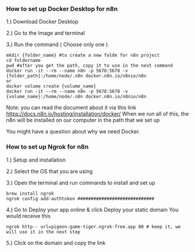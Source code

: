 ### How to set up Docker Desktop for n8n 
1.) Download Docker Desktop

2.) Go to the Image and terminal 

3.) Run the command ( Choose only one ) 
```
mkdir {folder_name} #to create a new folde for n8n project 
cd foldername
pwd #after you get the path, copy it to use in the next command 
docker run -it --rm --name n8n -p 5678:5678 -v {folder_path}:/home/node/.n8n docker.n8n.io/n8nio/n8n
or 
docker volume create {volume_name}
docker run -it --rm --name n8n -p 5678:5678 -v {volume_name}:/home/node/.n8n docker.n8n.io/n8nio/n8n
```

Note: you can read the document about it via this link https://docs.n8n.io/hosting/installation/docker/
When we run all of this, the n8n will be installed on our computer in the path that we set up

You might have a question about why we need Docker. 


### How to set up Ngrok for n8n 
1.) Setup and installation 

2.) Select the OS that you are using 

3.) Open the terminal and run commands to install and set up 
```
brew install ngrok
ngrok config add-authtoken #############################
```
4.) Go to Deploy your app online & click Deploy your static domain
You would receive this 
```
ngrok http-- url=pigeon-game-tiger.ngrok-free.app 80 # keep it, we will use it in the next step
```
5.) Click on the domain and copy the link 



